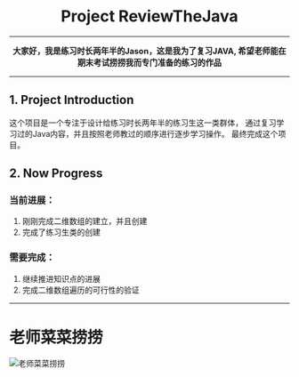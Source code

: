 <h1 style="text-align:center"> Project ReviewTheJava</h1>

---
<p style="text-align:center;font-size:1.5vw;font-weight:bolder">大家好，我是练习时长两年半的Jason，这是我为了复习JAVA,
希望老师能在期末考试捞捞我而专门准备的练习的作品</p>

---
## 1. Project Introduction
这个项目是一个专注于设计给练习时长两年半的练习生这一类群体，
通过复习学习过的Java内容，并且按照老师教过的顺序进行逐步学习操作。
最终完成这个项目。

## 2. Now Progress
### 当前进展：
1) 刚刚完成二维数组的建立，并且创建
2) 完成了练习生类的创建

### 需要完成：
1) 继续推进知识点的进展
2) 完成二维数组遍历的可行性的验证

---
# 老师菜菜捞捞
![老师菜菜捞捞](https://th.bing.com/th/id/OIP.69YuMynsldmpWw_1uD13jwAAAA?w=258&h=172&c=7&r=0&o=5&pid=1.7)